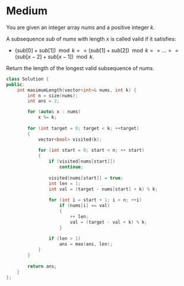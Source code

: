 # Medium

You are given an integer array $nums$ and a positive integer $k$.

A subsequence $sub$ of $nums$ with length $x$ is called valid if it satisfies:

- $(sub[0] + sub[1]) \mod k == (sub[1] + sub[2]) \mod k == ... == (sub[x - 2] + sub[x - 1]) \mod k$.

Return the length of the longest valid subsequence of $nums$.

```cpp
class Solution {
public:
    int maximumLength(vector<int>& nums, int k) {
        int n = size(nums);
        int ans = 2;

        for (auto& x : nums)
            x %= k;
        
        for (int target = 0; target < k; ++target)
        {
            vector<bool> visited(k);
            
            for (int start = 0; start < n; ++ start)
            {
                if (visited[nums[start]])
                    continue;
                
                visited[nums[start]] = true;
                int len = 1;
                int val = (target - nums[start] + k) % k;
                
                for (int i = start + 1; i < n; ++i)
                    if (nums[i] == val)
                    {
                        ++ len;
                        val = (target - val + k) % k;
                    }
                
                if (len > 1)
                    ans = max(ans, len);
            }
        }
        
        return ans;
    }
};
```
